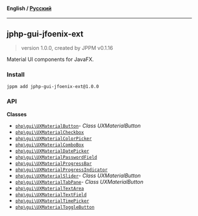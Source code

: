 #### **English** / [Русский](README.ru.md)

---

## jphp-gui-jfoenix-ext
> version 1.0.0, created by JPPM v0.1.16

Material UI components for JavaFX.

### Install
```
jppm add jphp-gui-jfoenix-ext@1.0.0
```

### API
**Classes**
- [`php\gui\UXMaterialButton`](https://github.com/jphp-compiler/jphp/blob/master/exts/jphp-gui-jfoenix-ext/api-docs/classes/php/gui/UXMaterialButton.md)- _Class UXMaterialButton_
- [`php\gui\UXMaterialCheckbox`](https://github.com/jphp-compiler/jphp/blob/master/exts/jphp-gui-jfoenix-ext/api-docs/classes/php/gui/UXMaterialCheckbox.md)
- [`php\gui\UXMaterialColorPicker`](https://github.com/jphp-compiler/jphp/blob/master/exts/jphp-gui-jfoenix-ext/api-docs/classes/php/gui/UXMaterialColorPicker.md)
- [`php\gui\UXMaterialComboBox`](https://github.com/jphp-compiler/jphp/blob/master/exts/jphp-gui-jfoenix-ext/api-docs/classes/php/gui/UXMaterialComboBox.md)
- [`php\gui\UXMaterialDatePicker`](https://github.com/jphp-compiler/jphp/blob/master/exts/jphp-gui-jfoenix-ext/api-docs/classes/php/gui/UXMaterialDatePicker.md)
- [`php\gui\UXMaterialPasswordField`](https://github.com/jphp-compiler/jphp/blob/master/exts/jphp-gui-jfoenix-ext/api-docs/classes/php/gui/UXMaterialPasswordField.md)
- [`php\gui\UXMaterialProgressBar`](https://github.com/jphp-compiler/jphp/blob/master/exts/jphp-gui-jfoenix-ext/api-docs/classes/php/gui/UXMaterialProgressBar.md)
- [`php\gui\UXMaterialProgressIndicator`](https://github.com/jphp-compiler/jphp/blob/master/exts/jphp-gui-jfoenix-ext/api-docs/classes/php/gui/UXMaterialProgressIndicator.md)
- [`php\gui\UXMaterialSlider`](https://github.com/jphp-compiler/jphp/blob/master/exts/jphp-gui-jfoenix-ext/api-docs/classes/php/gui/UXMaterialSlider.md)- _Class UXMaterialButton_
- [`php\gui\UXMaterialTabPane`](https://github.com/jphp-compiler/jphp/blob/master/exts/jphp-gui-jfoenix-ext/api-docs/classes/php/gui/UXMaterialTabPane.md)- _Class UXMaterialButton_
- [`php\gui\UXMaterialTextArea`](https://github.com/jphp-compiler/jphp/blob/master/exts/jphp-gui-jfoenix-ext/api-docs/classes/php/gui/UXMaterialTextArea.md)
- [`php\gui\UXMaterialTextField`](https://github.com/jphp-compiler/jphp/blob/master/exts/jphp-gui-jfoenix-ext/api-docs/classes/php/gui/UXMaterialTextField.md)
- [`php\gui\UXMaterialTimePicker`](https://github.com/jphp-compiler/jphp/blob/master/exts/jphp-gui-jfoenix-ext/api-docs/classes/php/gui/UXMaterialTimePicker.md)
- [`php\gui\UXMaterialToggleButton`](https://github.com/jphp-compiler/jphp/blob/master/exts/jphp-gui-jfoenix-ext/api-docs/classes/php/gui/UXMaterialToggleButton.md)